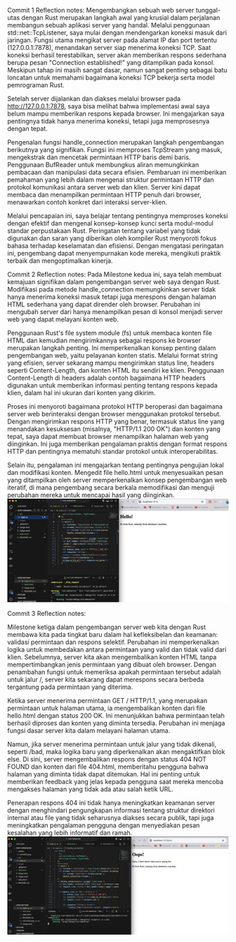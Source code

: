 Commit 1 Reflection notes:
Mengembangkan sebuah web server tunggal-utas dengan Rust merupakan langkah awal yang krusial dalam perjalanan membangun sebuah aplikasi server yang handal. Melalui penggunaan std::net::TcpListener, saya mulai dengan mendengarkan koneksi masuk dari jaringan. Fungsi utama mengikat server pada alamat IP dan port tertentu (127.0.0.1:7878), menandakan server siap menerima koneksi TCP. Saat koneksi berhasil terestabilkan, server akan memberikan respons sederhana berupa pesan "Connection established!" yang ditampilkan pada konsol. Meskipun tahap ini masih sangat dasar, namun sangat penting sebagai batu loncatan untuk memahami bagaimana koneksi TCP bekerja serta model pemrograman Rust.

Setelah server dijalankan dan diakses melalui browser pada http://127.0.0.1:7878, saya bisa melihat bahwa implementasi awal saya belum mampu memberikan respons kepada browser. Ini mengajarkan saya pentingnya tidak hanya menerima koneksi, tetapi juga memprosesnya dengan tepat.

Pengenalan fungsi handle_connection merupakan langkah pengembangan berikutnya yang signifikan. Fungsi ini memproses TcpStream yang masuk, mengekstrak dan mencetak permintaan HTTP baris demi baris. Penggunaan BufReader untuk membungkus aliran memungkinkan pembacaan dan manipulasi data secara efisien. Pembaruan ini memberikan pemahaman yang lebih dalam mengenai struktur permintaan HTTP dan protokol komunikasi antara server web dan klien. Server kini dapat membaca dan menampilkan permintaan HTTP penuh dari browser, menawarkan contoh konkret dari interaksi server-klien.

Melalui pencapaian ini, saya belajar tentang pentingnya memproses koneksi dengan efektif dan mengenal konsep-konsep kunci serta modul-modul standar perpustakaan Rust. Peringatan tentang variabel yang tidak digunakan dan saran yang diberikan oleh kompiler Rust menyoroti fokus bahasa terhadap keselamatan dan efisiensi. Dengan mengatasi peringatan ini, pengembang dapat menyempurnakan kode mereka, mengikuti praktik terbaik dan mengoptimalkan kinerja.

Commit 2 Reflection notes:
Pada Milestone kedua ini, saya telah membuat kemajuan signifikan dalam pengembangan server web saya dengan Rust. Modifikasi pada metode handle_connection memungkinkan server tidak hanya menerima koneksi masuk tetapi juga merespons dengan halaman HTML sederhana yang dapat dirender oleh browser. Perubahan ini mengubah server dari hanya menampilkan pesan di konsol menjadi server web yang dapat melayani konten web.

Penggunaan Rust's file system module (fs) untuk membaca konten file HTML dan kemudian mengirimkannya sebagai respons ke browser merupakan langkah penting. Ini memperkenalkan konsep penting dalam pengembangan web, yaitu pelayanan konten statis. Melalui format string yang efisien, server sekarang mampu mengirimkan status line, headers seperti Content-Length, dan konten HTML itu sendiri ke klien. Penggunaan Content-Length di headers adalah contoh bagaimana HTTP headers digunakan untuk memberikan informasi penting tentang respons kepada klien, dalam hal ini ukuran dari konten yang dikirim.

Proses ini menyoroti bagaimana protokol HTTP beroperasi dan bagaimana server web berinteraksi dengan browser menggunakan protokol tersebut. Dengan mengirimkan respons HTTP yang benar, termasuk status line yang menandakan kesuksesan (misalnya, "HTTP/1.1 200 OK") dan konten yang tepat, saya dapat membuat browser menampilkan halaman web yang diinginkan. Ini juga memberikan pengalaman praktis dengan format respons HTTP dan pentingnya mematuhi standar protokol untuk interoperabilitas.

Selain itu, pengalaman ini mengajarkan tentang pentingnya pengujian lokal dan modifikasi konten. Mengedit file hello.html untuk menyesuaikan pesan yang ditampilkan oleh server memperkenalkan konsep pengembangan web iteratif, di mana pengembang secara berkala memodifikasi dan menguji perubahan mereka untuk mencapai hasil yang diinginkan.
![Commit 2 screen capture](/assets/images/commit2.png)

Commit 3 Reflection notes:

Milestone ketiga dalam pengembangan server web kita dengan Rust membawa kita pada tingkat baru dalam hal kefleksibelan dan keamanan: validasi permintaan dan respons selektif. Perubahan ini memperkenalkan logika untuk membedakan antara permintaan yang valid dan tidak valid dari klien. Sebelumnya, server kita akan mengembalikan konten HTML tanpa mempertimbangkan jenis permintaan yang dibuat oleh browser. Dengan penambahan fungsi untuk memeriksa apakah permintaan tersebut adalah untuk jalur /, server kita sekarang dapat merespons secara berbeda tergantung pada permintaan yang diterima.

Ketika server menerima permintaan GET / HTTP/1.1, yang merupakan permintaan untuk halaman utama, ia mengembalikan konten dari file hello.html dengan status 200 OK. Ini menunjukkan bahwa permintaan telah berhasil diproses dan konten yang diminta tersedia. Perubahan ini menjaga fungsi dasar server kita dalam melayani halaman utama.

Namun, jika server menerima permintaan untuk jalur yang tidak dikenali, seperti /bad, maka logika baru yang diperkenalkan akan mengaktifkan blok else. Di sini, server mengembalikan respons dengan status 404 NOT FOUND dan konten dari file 404.html, memberitahu pengguna bahwa halaman yang diminta tidak dapat ditemukan. Hal ini penting untuk memberikan feedback yang jelas kepada pengguna saat mereka mencoba mengakses halaman yang tidak ada atau salah ketik URL.

Penerapan respons 404 ini tidak hanya meningkatkan keamanan server dengan menghindari pengungkapan informasi tentang struktur direktori internal atau file yang tidak seharusnya diakses secara publik, tapi juga meningkatkan pengalaman pengguna dengan menyediakan pesan kesalahan yang lebih informatif dan ramah. ![Commit 3 screen capture](/assets/images/commit3.png)